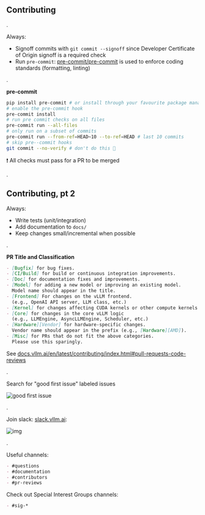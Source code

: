 ## Contributing

.

Always:

- Signoff commits with `git commit --signoff` since Developer Certificate of Origin signoff is a required check
- Run `pre-commit`: [pre-commit/pre-commit](https://github.com/pre-commit/pre-commit) is used to enforce coding standards (formatting, linting)

.

**pre-commit**

```bash
pip install pre-commit # or install through your favourite package manager
# enable the pre-commit hook
pre-commit install
# run pre commit checks on all files
pre-commit run --all-files
# only run on a subset of commits
pre-commit run --from-ref=HEAD~10 --to-ref=HEAD # last 10 commits
# skip pre--commit hooks
git commit --no-verify # don't do this 🙂
```

<!-- .element: style="width: 100%; display: block;"-->

❗ All checks must pass for a PR to be merged

<!-- .element: style="width: 100%; display: block;"-->

.

## Contributing, pt 2

Always:

- Write tests (unit/integration)
- Add documentation to `docs/`
- Keep changes small/incremental when possible

.

**PR Title and Classification**

```markdown
- [Bugfix] for bug fixes.
- [CI/Build] for build or continuous integration improvements.
- [Doc] for documentation fixes and improvements.
- [Model] for adding a new model or improving an existing model.
  Model name should appear in the title.
- [Frontend] For changes on the vLLM frontend.
  (e.g., OpenAI API server, LLM class, etc.)
- [Kernel] for changes affecting CUDA kernels or other compute kernels.
- [Core] for changes in the core vLLM logic
  (e.g., LLMEngine, AsyncLLMEngine, Scheduler, etc.)
- [Hardware][Vendor] for hardware-specific changes.
  Vendor name should appear in the prefix (e.g., [Hardware][AMD]).
- [Misc] for PRs that do not fit the above categories.
  Please use this sparingly.
```

<!-- .element: style="width: 100%; display: block; font-size: .4em"-->

See [docs.vllm.ai/en/latest/contributing/index.html#pull-requests-code-reviews](https://docs.vllm.ai/en/latest/contributing/index.html#pull-requests-code-reviews)

.


Search for "good first issue" labeled issues

![good first issue](static/vllm-good-first-issue.png)

<!-- .element: style="height: 65vh; width: auto" -->

.

Join slack: [slack.vllm.ai](https://slack.vllm.ai):

![img](static/vllm-slack.png)

.

Useful channels:

```markdown
- #questions
- #documentation
- #contributors
- #pr-reviews
```

Check out Special Interest Groups channels:

```markdown
- #sig-*
```
